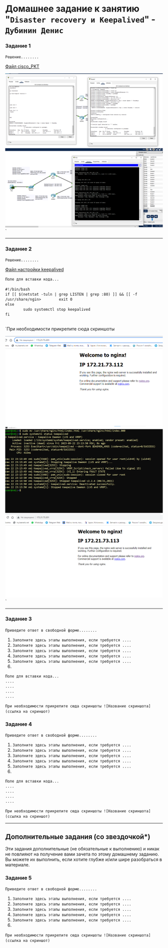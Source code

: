 # Домашнее задание к занятию "`Disaster recovery и Keepalived`" - `Дубинин Денис`



### Задание 1

`Решение........`

[Файл cisco_PKT](https://github.com/DubininDenis/recovery/blob/main/hsrp_advanced.pkt)


![1](https://github.com/DubininDenis/recovery/blob/main/1.png)
![2](https://github.com/DubininDenis/recovery/blob/main/2.png)`

---

### Задание 2

`Решение........`

[Файл настройки keepalived](https://github.com/DubininDenis/recovery/blob/main/keepalived.conf)

```
Поле для вставки кода...

#!/bin/bash
if [[ $(netstat -tuln | grep LISTEN | grep :80) ]] && [[ -f /usr/share/ngin>        exit 0
else
        sudo systemctl stop keepalived
fi


```


`При необходимости прикрепитe сюда скриншоты

![3](https://github.com/DubininDenis/recovery/blob/main/3.png)
![4](https://github.com/DubininDenis/recovery/blob/main/4.png)
![5](https://github.com/DubininDenis/recovery/blob/main/5.png)`


---

### Задание 3

`Приведите ответ в свободной форме........`

1. `Заполните здесь этапы выполнения, если требуется ....`
2. `Заполните здесь этапы выполнения, если требуется ....`
3. `Заполните здесь этапы выполнения, если требуется ....`
4. `Заполните здесь этапы выполнения, если требуется ....`
5. `Заполните здесь этапы выполнения, если требуется ....`
6. 

```
Поле для вставки кода...
....
....
....
....
```

`При необходимости прикрепитe сюда скриншоты
![Название скриншота](ссылка на скриншот)`

### Задание 4

`Приведите ответ в свободной форме........`

1. `Заполните здесь этапы выполнения, если требуется ....`
2. `Заполните здесь этапы выполнения, если требуется ....`
3. `Заполните здесь этапы выполнения, если требуется ....`
4. `Заполните здесь этапы выполнения, если требуется ....`
5. `Заполните здесь этапы выполнения, если требуется ....`
6. 

```
Поле для вставки кода...
....
....
....
....
```

`При необходимости прикрепитe сюда скриншоты
![Название скриншота](ссылка на скриншот)`

---
## Дополнительные задания (со звездочкой*)

Эти задания дополнительные (не обязательные к выполнению) и никак не повлияют на получение вами зачета по этому домашнему заданию. Вы можете их выполнить, если хотите глубже и/или шире разобраться в материале.

### Задание 5

`Приведите ответ в свободной форме........`

1. `Заполните здесь этапы выполнения, если требуется ....`
2. `Заполните здесь этапы выполнения, если требуется ....`
3. `Заполните здесь этапы выполнения, если требуется ....`
4. `Заполните здесь этапы выполнения, если требуется ....`
5. `Заполните здесь этапы выполнения, если требуется ....`
6. 

`При необходимости прикрепитe сюда скриншоты
![Название скриншота](ссылка на скриншот)`
